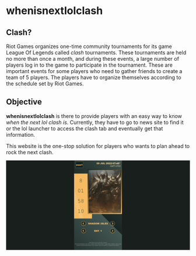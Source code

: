 # whenisnextlolclash


## Clash?
Riot Games organizes one-time community tournaments for its game League Of Legends called *clash* tournaments. These tournaments are held no more than once a month, and during these events, a large number of players log in to the game to participate in the tournament. These are important events for some players who need to gather friends to create a team of 5 players. The players have to organize themselves according to the schedule set by Riot Games.


## Objective
**whenisnextlolclash** is there to provide players with an easy way to know *when the next lol clash is*.
Currently, they have to go to news site to find it or the lol launcher to access the clash tab and eventually get that information.

This website is the one-stop solution for players who wants to plan ahead to rock the next clash.

![alt text](winlc_screenshot.png)